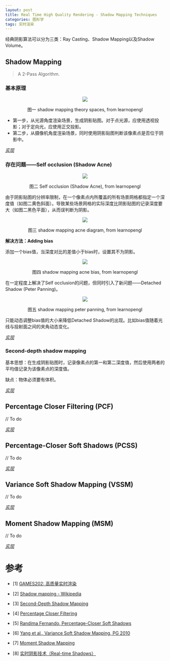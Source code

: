 ```yaml
---
layout: post
title: Real Time High Quality Rendering - Shadow Mapping Techniques
categories: 图形学
tags: 实时渲染
---
```



经典阴影算法可以分为三类：Ray Casting、Shadow Mapping以及Shadow Volume。

## Shadow Mapping

> A 2-Pass Algorithm.

### 基本原理

<div align=center>
<img src="https://learnopengl.com/img/advanced-lighting/shadow_mapping_theory_spaces.png"/>
<p>图一 shadow mapping theory spaces, from learnopengl</p>
</div>

* 第一步，从光源角度渲染场景，生成阴影贴图。对于点光源，应使用透视投影；对于定向光，应使用正交投影。
* 第二步，从摄像机角度渲染场景，同时使用阴影贴图判断该像素点是否位于阴影中。

*[实现]()*

### 存在问题——Self occlusion (Shadow Acne)

<div align=center>
<img src="https://learnopengl.com/img/advanced-lighting/shadow_mapping_shadows.png"/>
<p>图二 Self occlusion (Shadow Acne), from learnopengl</p>
</div>

由于阴影贴图的分辨率限制，在一个像素点内所覆盖的所有场景网格都指定一个深度值（如图二黄色斜面）。导致某些场景网格的实际深度比阴影贴图的记录深度要大（如图二黑色平面），从而误判断为阴影。

<div align=center>
<img src="https://learnopengl.com/img/advanced-lighting/shadow_mapping_acne_diagram.png"/>
<p>图三 shadow mapping acne diagram, from learnopengl</p>
</div>

**解决方法：Adding bias**

添加一个bias值，当深度对比的差值小于bias时，设置其不为阴影。

<div align=center>
<img src="https://learnopengl.com/img/advanced-lighting/shadow_mapping_acne_bias.png"/>
<p>图四 shadow mapping acne bias, from learnopengl</p>
</div>

在一定程度上解决了Self occlusion的问题，但同时引入了新问题——Detached Shadow (Peter Panning)。

<div align=center>
<img src="https://learnopengl.com/img/advanced-lighting/shadow_mapping_peter_panning.png"/>
<p>图五 shadow mapping peter panning, from learnopengl</p>
</div>

只能动态调整bias值的大小来降低Detached Shadow的出现。比如bias值随着光线与投射面之间的夹角动态变化。

*[实现]()*

### Second-depth shadow mapping

基本思想：在生成阴影贴图时，记录像素点的第一和第二深度值，然后使用两者的平均值记录为该像素点的深度值。

缺点：物体必须要有体积。

*[实现]()*

## Percentage Closer Filtering (PCF)

// To do

*[实现]()*

## Percentage-Closer Soft Shadows (PCSS)

// To do

*[实现]()*

## Variance Soft Shadow Mapping (VSSM)

// To do

*[实现]()*

## Moment Shadow Mapping (MSM)

// To do

*[实现]()*


# 参考

* [1] [GAMES202: 高质量实时渲染](https://sites.cs.ucsb.edu/~lingqi/teaching/games202.html)

* [2] [Shadow mapping - Wikipedia](https://en.wikipedia.org/wiki/Shadow_mapping)

* [3] [Second-Depth Shadow Mapping](https://www.cs.unc.edu/techreports/94-019.pdf)

* [4] [Percentage Closer Filtering](https://http.download.nvidia.com/developer/presentations/2005/SIGGRAPH/Percentage_Closer_Soft_Shadows.pdf)

* [5] [Randima Fernando, Percentage-Closer Soft Shadows](https://developer.download.nvidia.com/shaderlibrary/docs/shadow_PCSS.pdf)

* [6] [Yang et al., Variance Soft Shadow Mapping, PG 2010](https://jankautz.com/publications/VSSM_PG2010.pdf)

* [7] [Moment Shadow Mapping](https://momentsingraphics.de/MasterThesis.html)

* [8] [实时阴影技术（Real-time Shadows）](https://www.cnblogs.com/KillerAery/p/15201310.html#percentage-closer-soft-shadowspcss)

